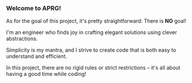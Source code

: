 
### Welcome to APRG!

As for the goal of this project, it's pretty straightforward: There is **NO** goal!

I'm an engineer who finds joy in crafting elegant solutions using clever abstractions.

Simplicity is my mantra, and I strive to create code that is both easy to understand and efficient.

In this project, there are no rigid rules or strict restrictions – it's all about having a good time while coding!
